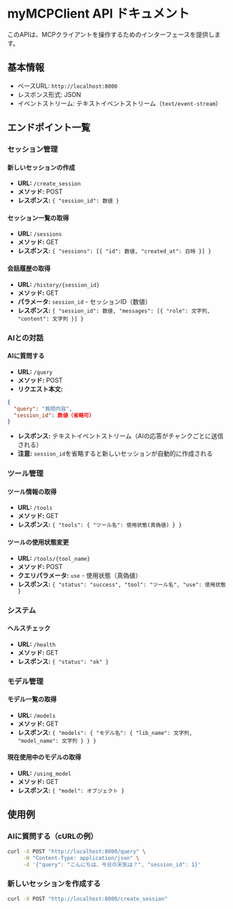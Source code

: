 # myMCPClient API ドキュメント

このAPIは、MCPクライアントを操作するためのインターフェースを提供します。

## 基本情報
- ベースURL: `http://localhost:8000`
- レスポンス形式: JSON
- イベントストリーム: テキストイベントストリーム（`text/event-stream`）

## エンドポイント一覧

### セッション管理

#### 新しいセッションの作成
- **URL:** `/create_session`
- **メソッド:** POST
- **レスポンス:** `{ "session_id": 数値 }`

#### セッション一覧の取得
- **URL:** `/sessions`
- **メソッド:** GET
- **レスポンス:** `{ "sessions": [{ "id": 数値, "created_at": 日時 }] }`

#### 会話履歴の取得
- **URL:** `/history/{session_id}`
- **メソッド:** GET
- **パラメータ:** `session_id` - セッションID（数値）
- **レスポンス:** `{ "session_id": 数値, "messages": [{ "role": 文字列, "content": 文字列 }] }`

### AIとの対話

#### AIに質問する
- **URL:** `/query`
- **メソッド:** POST
- **リクエスト本文:**
```json
{
  "query": "質問内容",
  "session_id": 数値（省略可）
}
```
- **レスポンス:** テキストイベントストリーム（AIの応答がチャンクごとに送信される）
- **注意:** `session_id`を省略すると新しいセッションが自動的に作成される

### ツール管理

#### ツール情報の取得
- **URL:** `/tools`
- **メソッド:** GET
- **レスポンス:** `{ "tools": { "ツール名": 使用状態(真偽値) } }`

#### ツールの使用状態変更
- **URL:** `/tools/{tool_name}`
- **メソッド:** POST
- **クエリパラメータ:** `use` - 使用状態（真偽値）
- **レスポンス:** `{ "status": "success", "tool": "ツール名", "use": 使用状態 }`

### システム

#### ヘルスチェック
- **URL:** `/health`
- **メソッド:** GET
- **レスポンス:** `{ "status": "ok" }`

### モデル管理

#### モデル一覧の取得
- **URL:** `/models`
- **メソッド:** GET
- **レスポンス:** `{ "models": { "モデル名": { "lib_name": 文字列, "model_name": 文字列 } } }`

#### 現在使用中のモデルの取得
- **URL:** `/using_model`
- **メソッド:** GET
- **レスポンス:** `{ "model": オブジェクト }`

## 使用例

### AIに質問する（cURLの例）
```bash
curl -X POST "http://localhost:8000/query" \
     -H "Content-Type: application/json" \
     -d '{"query": "こんにちは、今日の天気は？", "session_id": 1}'
```

### 新しいセッションを作成する
```bash
curl -X POST "http://localhost:8000/create_session"
```
